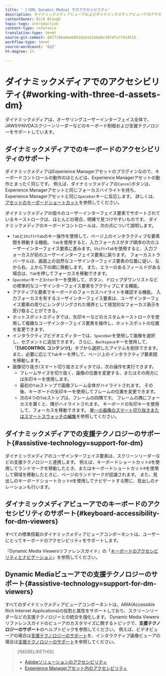 ```yaml
---
title: ' [!DNL Dynamic Media] でのアクセシビリティ'
description: ダイナミックメディアビューアおよびダイナミックメディアビューアのアクセシビリティについて説明します。
contentOwner: Rick Brough
topic-tags: introduction
content-type: reference
translation-type: tm+mt
source-git-commit: d87710badeeb0518a2e51b8abc3974fa77914515
workflow-type: tm+mt
source-wordcount: '622'
ht-degree: 1%

---
```



# ダイナミックメディアでのアクセシビリティ{#working-with-three-d-assets-dm}

ダイナミックメディアは、オーサリングユーザーインターフェイス全体で、JAWSやNVDAスクリーンリーダーなどのキーボード制御および支援テクノロジーをサポートしています。

## ダイナミックメディアでのキーボードのアクセシビリティのサポート

ダイナミックメディアはExperience Managerアセットのプラグインなので、キーボードコントロールの動作のほとんどは、Experience Managerアセットの動作とまったく同じです。 例えば、ダイナミックメディアの`Cancel`ボタンは、Experience Managerアセットと同じフォーカスハイライトを持ち、Experience Managerアセットと同じ`Spacebar`キーに反応します。 詳しくは、[アセットのキーボードショートカット](/help/assets/accessibility.md#keyboard-shortcuts)を参照してください。

ダイナミックメディアの個々のユーザーインターフェイス要素でサポートされているキーストロークは、ほとんどの場合、明確で見つけやすいものです。 ダイナミックメディアのキーボードコントロールは、次の点について説明します。

* `Tab`と`Shift+Tab`のキー操作を使用して、ページ上のインタラクティブな要素間を移動する機能。
`Tab`を使用すると、入力フォーカスがタブ順序の次のユーザーインターフェイス要素に進みます。`Shift+Tab`を使用すると、入力フォーカスが前のユーザーインターフェイス要素に戻ります。
フォーカストラバーサルは、画面上の自然なユーザインターフェイス要素の位置に従い、左から右、上から下の順に移動します。 また、エラーのあるフィールドがある場合は、`Tab`を押してフォーカスを移動できます。
* `Spacebar`キーと`Enter`キーを使用して、ボタン、ドロップダウンリストなどの標準的なユーザインターフェイス要素をアクティブにする機能。
* アクティブな要素でキーボードのフォーカスハイライトを確認する機能。 入力フォーカスを有するユーザインターフェイス要素は、ユーザインターフェイス要素の周りにレンダリングされた境界として視覚的なフォーカス表示を受け取ることができる。
* ホットスポットエディタでは、矢印キーなどのカスタムキーストロークを使用して複雑なユーザインターフェイス要素を操作し、ホットスポットの位置を変更できます。
* インタラクティブビデオエディターでは、`Spacebar`を使用して画像を選択し、セグメントに追加できます。 さらに、`Backspace`キーを使用して、「**[!UICONTROL コンテンツ]**」タブから選択したアイテムを削除できます。 また、必要に応じて`Tab`キーを押して、ページ上のインタラクティブ要素間を移動します。
* 画像切り抜き/スマート切り抜きエディタでは、次の操作を実行できます。
   * フレームサイズを切り抜く、画像の位置を変更する、またはその両方には矢印キーを使用します。
   * 最初の`Tab`ストップで画像フレーム全体がハイライトされます。 その後、キーボードの矢印キーを使用してフレームの位置を変更できます。
   * 次の4つの`Tab`ストップは、フレームの四隅です。 フレームの隅にフォーカスを置くと、隅がハイライトされます。 キーボードの矢印キーを使用して、フォーカスを移動できます。
[単一の画像のスマート切り抜きまたはスマートスウォッチの編集](/help/assets/dynamic-media/image-profiles.md#editing-the-smart-crop-or-smart-swatch-of-a-single-image)を参照してください。

<!-- Keyboarding is the same because Dynamic Media is using the same UI library (Coral 3 (AEM 6.5) or Coral Spectrum (in Skyline)) as entire AEM Assets.  -->

<!-- In the Hotspot editor, Dynamic Media lets you use arrow keys to control the position of a hot spot. See [Carousel Banners](/help/assets/dynamic-media/carousel-banners.md##adding-hotspots-or-image-maps-to-an-image-banner) or [Interactive Images](/help/assets/dynamic-media/interactive-images.md#adding-hotspots-to-an-image-banner)  -->

<!-- I think we should definitely mention this in the DM-specific area of documentation for keyboard support. -->

<!-- I would not get into much of details of specific keyboard support logic of these editors. One of the reasons - chances are that accessibility support will receive Phase2-like attention, with more holistic approach. -->

## ダイナミックメディアでの支援テクノロジーのサポート{#assistive-technology=support-for-dm}

ダイナミックメディアのユーザインターフェイス要素は、スクリーンリーダーなどの支援テクノロジーと連携します。 例えば、キーボードショートカット`D`を使用してランドマークを移動したとき、またはキーボードショートカット`R`を使用して領域を移動したときに、ページのランドマークが認識されます。 また、見出しのキーボードショートカット`H`を使用してナビゲートする際に、見出しのナレーションも行います。

## ダイナミックメディアビューアでのキーボードのアクセシビリティのサポート{#keyboard-accessibility-for-dm-viewers}

すべての標準搭載のダイナミックメディアビューアコンポーネントは、ユーザーにとってキーボードのアクセシビリティをサポートします。

『Dynamic Media Viewersリファレンスガイド』の「[キーボードのアクセシビリティとナビゲーション](https://docs.adobe.com/content/help/ja-JP/dynamic-media-developer-resources/library/c-keyboard-accessibility.html)」を参照してください。

## Dynamic Mediaビューアでの支援テクノロジーのサポート{#assistive-technology=support-for-dm-viewers}

すべてのダイナミックメディアビューアコンポーネントは、ARIA(Accessible Rich Internet Applications)の役割と属性をサポートしており、スクリーンリーダーなどの支援テクノロジーとの統合を強化します。
Dynamic Media Viewersリファレンスガイドのビューアのカスタマイズに関するトピックで、**支援テクノロジーのサポート**&#x200B;のヘルプトピックを参照してください。 例えば、ビデオビューアの場合は[支援テクノロジーのサポート](https://docs.adobe.com/content/help/en/dynamic-media-developer-resources/library/viewers-aem-assets-dmc/video/r-html5-video-viewer-20-assistive.html)を、インタラクティブ画像ビューアの場合は[支援テクノロジーのサポート](https://experienceleague.adobe.com/docs/dynamic-media-developer-resources/library/viewers-for-aem-assets-only/interactive-images/c-html5-aem-interactive-image-assistive.html?lang=en#viewers-for-aem-assets-only)を参照してください。

>[!MORELIKETHIS]
>
>* [Adobeソリューションのアクセシビリティ](https://www.adobe.com/accessibility.html)
>* [Experience Managerアセット内のアクセシビリティ](/help/assets/dynamic-media/accessibility-dm.md)

